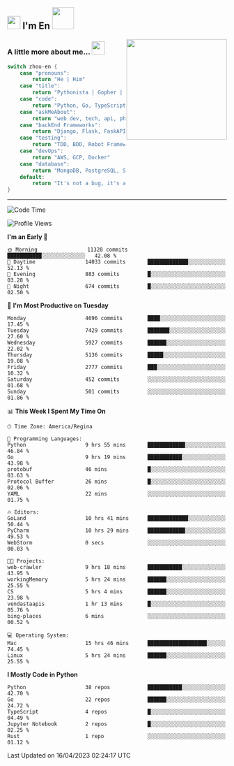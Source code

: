 <h2><img src="https://emojis.slackmojis.com/emojis/images/1531849430/4246/blob-sunglasses.gif?1531849430" width="30"/> I'm En <img src="https://media.giphy.com/media/12oufCB0MyZ1Go/giphy.gif" width="50"></h2>
<img align='right' src="https://media.giphy.com/media/M9gbBd9nbDrOTu1Mqx/giphy.gif" width="230">


### A little more about me... <img src="https://media.giphy.com/media/WUlplcMpOCEmTGBtBW/giphy.gif" width="30">  
<!--
```javascript
const zhou-en = {
    pronouns: "He" | "Him",
    title: "Pythonista" | "Gopher" | "Rustacean",
    code: ["Python", "Go", "Rust", "TypeScript"],
    askMeAbout: ["web dev", "tech", "app dev", "photography"],
    technologies: {
        backEnd: {
            python: ["Django", "Flask", "FaskAPI"],
            go: []
        },
        scraping: ["selenium", "scrapy", "spider"],
        testing: ["Robot Framework"],
        devOps: ["AWS", "Docker", "GCP", "Nginx"],
        databases: ["mongo", "postgresql", "sqlite"],
        misc: ["Firebase", "Heroku"]
    },
    architecture: ["Event Driven Architecture", "Microservices"],
    currentFocus: ["Temporal", "Rust"],
    funFact: "It's not a bug, it's a feature!"
};
```
  -->

```go
switch zhou-en {
    case "pronouns":
        return "He | Him"
    case "title":
        return "Pythonista | Gopher | Rustacean"
    case "code":
        return "Python, Go, TypeScript, Rust"
    case "askMeAbout":
        return "web dev, tech, api, photography, basketball"
    case "backEnd Frameworks":
        return "Django, Flask, FaskAPI, Temporal"
    case "testing":
        return "TDD, BDD, Robot Framework, pytest"
    case "devOps":
        return "AWS, GCP, Docker"
    case "database":
        return "MongoDB, PostgreSQL, Sqlit"
    default:
        return "It's not a bug, it's a feature!"
}
```




---
<!--START_SECTION:waka-->
![Code Time](http://img.shields.io/badge/Code%20Time-581%20hrs%2044%20mins-blue)

![Profile Views](http://img.shields.io/badge/Profile%20Views-0-blue)

**I'm an Early 🐤** 

```text
🌞 Morning                11328 commits       ███████████░░░░░░░░░░░░░░   42.08 % 
🌆 Daytime                14033 commits       █████████████░░░░░░░░░░░░   52.13 % 
🌃 Evening                883 commits         █░░░░░░░░░░░░░░░░░░░░░░░░   03.28 % 
🌙 Night                  674 commits         █░░░░░░░░░░░░░░░░░░░░░░░░   02.50 % 
```
📅 **I'm Most Productive on Tuesday** 

```text
Monday                   4696 commits        ████░░░░░░░░░░░░░░░░░░░░░   17.45 % 
Tuesday                  7429 commits        ███████░░░░░░░░░░░░░░░░░░   27.60 % 
Wednesday                5927 commits        ██████░░░░░░░░░░░░░░░░░░░   22.02 % 
Thursday                 5136 commits        █████░░░░░░░░░░░░░░░░░░░░   19.08 % 
Friday                   2777 commits        ███░░░░░░░░░░░░░░░░░░░░░░   10.32 % 
Saturday                 452 commits         ░░░░░░░░░░░░░░░░░░░░░░░░░   01.68 % 
Sunday                   501 commits         ░░░░░░░░░░░░░░░░░░░░░░░░░   01.86 % 
```


📊 **This Week I Spent My Time On** 

```text
🕑︎ Time Zone: America/Regina

💬 Programming Languages: 
Python                   9 hrs 55 mins       ████████████░░░░░░░░░░░░░   46.84 % 
Go                       9 hrs 19 mins       ███████████░░░░░░░░░░░░░░   43.98 % 
protobuf                 46 mins             █░░░░░░░░░░░░░░░░░░░░░░░░   03.63 % 
Protocol Buffer          26 mins             █░░░░░░░░░░░░░░░░░░░░░░░░   02.06 % 
YAML                     22 mins             ░░░░░░░░░░░░░░░░░░░░░░░░░   01.75 % 

🔥 Editors: 
GoLand                   10 hrs 41 mins      █████████████░░░░░░░░░░░░   50.44 % 
PyCharm                  10 hrs 29 mins      ████████████░░░░░░░░░░░░░   49.53 % 
WebStorm                 0 secs              ░░░░░░░░░░░░░░░░░░░░░░░░░   00.03 % 

🐱‍💻 Projects: 
web-crawler              9 hrs 18 mins       ███████████░░░░░░░░░░░░░░   43.95 % 
workingMemory            5 hrs 24 mins       ██████░░░░░░░░░░░░░░░░░░░   25.55 % 
CS                       5 hrs 4 mins        ██████░░░░░░░░░░░░░░░░░░░   23.98 % 
vendastaapis             1 hr 13 mins        █░░░░░░░░░░░░░░░░░░░░░░░░   05.76 % 
bing-places              6 mins              ░░░░░░░░░░░░░░░░░░░░░░░░░   00.52 % 

💻 Operating System: 
Mac                      15 hrs 46 mins      ███████████████████░░░░░░   74.45 % 
Linux                    5 hrs 24 mins       ██████░░░░░░░░░░░░░░░░░░░   25.55 % 
```

**I Mostly Code in Python** 

```text
Python                   38 repos            ███████████░░░░░░░░░░░░░░   42.70 % 
Go                       22 repos            ██████░░░░░░░░░░░░░░░░░░░   24.72 % 
TypeScript               4 repos             █░░░░░░░░░░░░░░░░░░░░░░░░   04.49 % 
Jupyter Notebook         2 repos             █░░░░░░░░░░░░░░░░░░░░░░░░   02.25 % 
Rust                     1 repo              ░░░░░░░░░░░░░░░░░░░░░░░░░   01.12 % 
```




 Last Updated on 16/04/2023 02:24:17 UTC
<!--END_SECTION:waka-->
